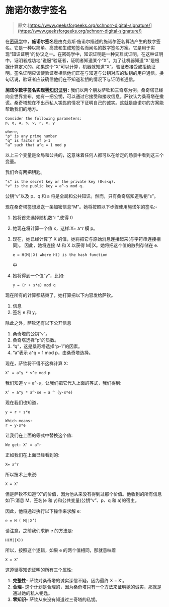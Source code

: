 # 施诺尔数字签名

> 原文:[https://www.geeksforgeeks.org/schnorr-digital-signature/](https://www.geeksforgeeks.org/schnorr-digital-signature/)

在[密码学](https://www.geeksforgeeks.org/cryptography-and-its-types/)中，**施诺尔签名**是由克劳斯·施诺尔描述的施诺尔签名算法产生的数字签名。它是一种以简单、高效和生成短签名而闻名的数字签名方案。它是用于实现“知识证明”的协议之一。在密码学中，知识证明是一种交互式证明，在这种证明中，证明者成功地“说服”验证者，证明者知道某个“X”。为了让机器知道“X”是根据计算定义的。如果这个“X”可以计算，机器就知道“X”。验证者接受或拒绝证明。签名证明应该使验证者相信他们正在与知道与公钥对应的私钥的用户通信。换句话说，验证者应该确信他们在不知道私钥的情况下与证明者通信。

**施诺尔数字签名实现[零知识证明](https://www.geeksforgeeks.org/zero-knowledge-proof/) :**
我们以两个朋友萨钦和三奇塔为例。桑奇塔已经向全世界宣布，她有一把公钥，可以通过它接受和接收信息。萨钦认为桑奇塔在撒谎。桑奇塔想在不出示私人钥匙的情况下证明自己的诚实。这就是施诺尔的方案能帮助我们的地方。

```
Consider the following parameters: 
p, q, a, s, v, r, x, y

where,
"p" is any prime number
"q" is factor of p-1
“a” such that a^q = 1 mod p 
```

以上三个变量是全局和公共的，这意味着任何人都可以在给定的场景中看到这三个变量。

我们会有两把钥匙。

```
"s" is the secret key or the private key (0<s<q).
"v" is the public key = a^-s mod q. 
```

公钥“v”以及 p、q 和 a 将是全局和公共知识。然而，只有桑奇塔知道私钥“s”。

现在桑奇塔签想发送一条加密信息“M”。她将按照以下步骤使用施诺尔的签名:-

1.  她将首先选择随机数“r ”,使得 0
2.  她现在将计算一个值 x，这样:X= a^r 模 p。
3.  现在，她已经计算了 X 的值，她将把它与原始消息连接起来(与字符串连接相同)。
    因此，她将连接 M 和 X 以获得 M||X。她将把这个值的散列存储在 e.

    ```
    e = H(M||X) where H() is the hash function 
    ```

    中
4.  她将得到一个值“y”，比如:

    ```
    y = (r + s*e) mod q 
    ```

现在所有的计算都结束了，她打算把以下内容发给萨钦。

1.  信息
2.  签名 e 和 y。

除此之外，萨钦还有以下公开信息

1.  桑奇塔的公钥“v”。
2.  桑奇塔选择“p”的质数。
3.  “q”，这是桑奇塔选择“p-1”的因素。
4.  “a”表示 a^q = 1 mod p，由桑奇塔选择。

现在，萨钦将不得不这样计算 X:

```
X’ = a^y * v^e mod p 
```

我们知道 v = a^-s，让我们把它代入上面的等式，我们得到:

```
X’ = a^y * a^-se = a ^ (y-s*e) 
```

现在我们也知道，

```
y = r + s*e

Which means: 
r = y-s*e 
```

让我们在上面的等式中替换这个值:

```
We get: X’ = a^r 
```

正如我们在上面已经看到的:

```
X= a^r 
```

所以技术上来说:

```
X = X’ 
```

但是萨钦不知道“X”的价值，因为他从来没有得到过那个价值。他收到的所有信息如下:消息 M、签名(e 和 y)和公共变量(公钥“v”、p、q 和 a)的宿主。

因此，他将通过执行以下操作来求解 e:

```
e = H ( M||X’) 
```

请注意，之前我们求解 e 的方法是:

```
H(M||X)) 
```

所以，按照这个逻辑，如果 e 的两个值相同，那就意味着

```
X = X’ 
```

这遵循零知识证明的所有三个属性:

1.  **完整性–**
    萨钦对桑奇塔的诚实深信不疑，因为最终 X = X’。
2.  **合理–**
    这个计划是合理的，因为桑奇塔只有一个方法来证明她的诚实，那就是通过她的私人钥匙。
3.  **零知识–**
    萨钦从来没有知道过三奇塔的私钥。